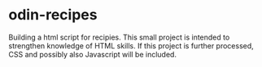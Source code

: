 # odin-recipes
Building a html script for recipies.
This small project is intended to strengthen knowledge of HTML skills.
If this project is further processed, CSS and possibly also Javascript will be included.
